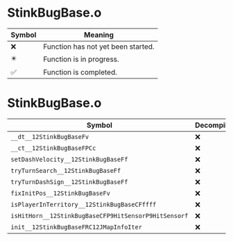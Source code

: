 # StinkBugBase.o
| Symbol | Meaning 
| ------------- | ------------- 
| :x: | Function has not yet been started. 
| :eight_pointed_black_star: | Function is in progress. 
| :white_check_mark: | Function is completed. 


# StinkBugBase.o
| Symbol | Decompiled? |
| ------------- | ------------- |
| `__dt__12StinkBugBaseFv` | :x: |
| `__ct__12StinkBugBaseFPCc` | :x: |
| `setDashVelocity__12StinkBugBaseFf` | :x: |
| `tryTurnSearch__12StinkBugBaseFf` | :x: |
| `tryTurnDashSign__12StinkBugBaseFf` | :x: |
| `fixInitPos__12StinkBugBaseFv` | :x: |
| `isPlayerInTerritory__12StinkBugBaseCFffff` | :x: |
| `isHitHorn__12StinkBugBaseCFP9HitSensorP9HitSensorf` | :x: |
| `init__12StinkBugBaseFRC12JMapInfoIter` | :x: |
